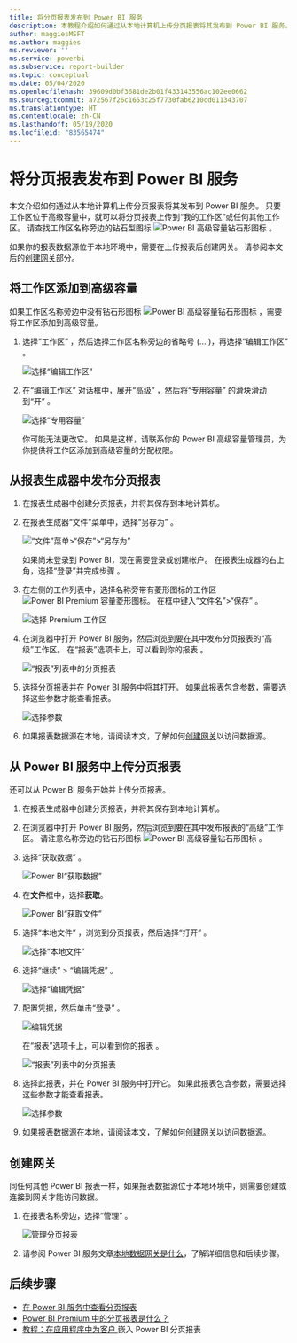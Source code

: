 ```yaml
---
title: 将分页报表发布到 Power BI 服务
description: 本教程介绍如何通过从本地计算机上传分页报表将其发布到 Power BI 服务。
author: maggiesMSFT
ms.author: maggies
ms.reviewer: ''
ms.service: powerbi
ms.subservice: report-builder
ms.topic: conceptual
ms.date: 05/04/2020
ms.openlocfilehash: 39609d0bf3681de2b01f433143556ac102ee0662
ms.sourcegitcommit: a72567f26c1653c25f7730fab6210cd011343707
ms.translationtype: HT
ms.contentlocale: zh-CN
ms.lasthandoff: 05/19/2020
ms.locfileid: "83565474"
---
```

# <a name="publish-a-paginated-report-to-the-power-bi-service"></a>将分页报表发布到 Power BI 服务

本文介绍如何通过从本地计算机上传分页报表将其发布到 Power BI 服务。 只要工作区位于高级容量中，就可以将分页报表上传到“我的工作区”或任何其他工作区。 请查找工作区名称旁边的钻石型图标 ![Power BI 高级容量钻石形图标](media/paginated-reports-save-to-power-bi-service/premium-diamond.png) 。 

如果你的报表数据源位于本地环境中，需要在上传报表后创建网关。 请参阅本文后的[创建网关](#create-a-gateway)部分。

## <a name="add-a-workspace-to-a-premium-capacity"></a>将工作区添加到高级容量

如果工作区名称旁边中没有钻石形图标 ![Power BI 高级容量钻石形图标](media/paginated-reports-save-to-power-bi-service/premium-diamond.png) ，需要将工作区添加到高级容量。 

1. 选择“工作区”  ，然后选择工作区名称旁边的省略号 (...  )，再选择“编辑工作区”  。

    ![选择“编辑工作区”](media/paginated-reports-save-to-power-bi-service/power-bi-paginated-edit-workspace.png)

1. 在“编辑工作区”  对话框中，展开“高级”  ，然后将“专用容量”  的滑块滑动到“开”  。

    ![选择“专用容量”](media/paginated-reports-save-to-power-bi-service/power-bi-paginated-edit-workspace-dialog.png)

   你可能无法更改它。 如果是这样，请联系你的 Power BI 高级容量管理员，为你提供将工作区添加到高级容量的分配权限。

## <a name="from-report-builder-publish-a-paginated-report"></a>从报表生成器中发布分页报表

1. 在报表生成器中创建分页报表，并将其保存到本地计算机。

1. 在报表生成器“文件”菜单中，选择“另存为”   。

    ![“文件”菜单>“保存”>“另存为”](media/paginated-reports-save-to-power-bi-service/power-bi-paginated-save-as.png)

    如果尚未登录到 Power BI，现在需要登录或创建帐户。 在报表生成器的右上角，选择“登录”并完成步骤  。

2. 在左侧的工作列表中，选择名称旁带有菱形图标的工作区![Power BI Premium 容量菱形图标](media/paginated-reports-save-to-power-bi-service/premium-diamond.png)。 在框中键入“文件名”>“保存”   。 

    ![选择 Premium 工作区](media/paginated-reports-save-to-power-bi-service/power-bi-paginated-select-workspace.png)

4. 在浏览器中打开 Power BI 服务，然后浏览到要在其中发布分页报表的“高级”工作区。 在“报表”选项卡上，可以看到你的报表  。

    ![“报表”列表中的分页报表](media/paginated-reports-save-to-power-bi-service/power-bi-paginated-wwi-report.png)

5. 选择分页报表并在 Power BI 服务中将其打开。 如果此报表包含参数，需要选择这些参数才能查看报表。

    ![选择参数](media/paginated-reports-save-to-power-bi-service/power-bi-paginated-select-parameters.png)

6. 如果报表数据源在本地，请阅读本文，了解如何[创建网关](#create-a-gateway)以访问数据源。

## <a name="from-the-power-bi-service-upload-a-paginated-report"></a>从 Power BI 服务中上传分页报表

还可以从 Power BI 服务开始并上传分页报表。

1. 在报表生成器中创建分页报表，并将其保存到本地计算机。

1. 在浏览器中打开 Power BI 服务，然后浏览到要在其中发布报表的“高级”工作区。 请注意名称旁边的钻石形图标 ![Power BI 高级容量钻石形图标](media/paginated-reports-save-to-power-bi-service/premium-diamond.png) 。 

1. 选择“获取数据”  。

    ![Power BI“获取数据”](media/paginated-reports-save-to-power-bi-service/power-bi-paginated-get-data.png)

1. 在**文件**框中，选择**获取**。

    ![Power BI“获取文件”](media/paginated-reports-save-to-power-bi-service/power-bi-paginated-files-get.png)

1. 选择“本地文件”  ，浏览到分页报表，然后选择“打开”  。

    ![选择“本地文件”](media/paginated-reports-save-to-power-bi-service/power-bi-paginated-local-file.png)

1. 选择“继续”   > “编辑凭据”  。

    ![选择“编辑凭据”](media/paginated-reports-save-to-power-bi-service/power-bi-paginated-select-edit-credentials.png)

1. 配置凭据，然后单击“登录”  。

    ![编辑凭据](media/paginated-reports-save-to-power-bi-service/power-bi-paginated-credentials.png)

   在“报表”选项卡上，可以看到你的报表  。

    ![“报表”列表中的分页报表](media/paginated-reports-save-to-power-bi-service/power-bi-paginated-wwi-report.png)

1. 选择此报表，并在 Power BI 服务中打开它。 如果此报表包含参数，需要选择这些参数才能查看报表。
 
    ![选择参数](media/paginated-reports-save-to-power-bi-service/power-bi-paginated-select-parameters.png)

6. 如果报表数据源在本地，请阅读本文，了解如何[创建网关](#create-a-gateway)以访问数据源。

## <a name="create-a-gateway"></a>创建网关

同任何其他 Power BI 报表一样，如果报表数据源位于本地环境中，则需要创建或连接到网关才能访问数据。

1. 在报表名称旁边，选择“管理”  。

   ![管理分页报表](media/paginated-reports-save-to-power-bi-service/power-bi-paginated-manage.png)

1. 请参阅 Power BI 服务文章[本地数据网关是什么](../connect-data/service-gateway-onprem.md)，了解详细信息和后续步骤。



## <a name="next-steps"></a>后续步骤

- [在 Power BI 服务中查看分页报表](../consumer/paginated-reports-view-power-bi-service.md)
- [Power BI Premium 中的分页报表是什么？](paginated-reports-report-builder-power-bi.md)
- [教程：在应用程序中为客户 ](../developer/embedded/embed-paginated-reports-customers.md) 嵌入 Power BI 分页报表

